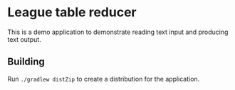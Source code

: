 # League table reducer

This is a demo application to demonstrate reading text input and producing text output.

## Building

Run `./gradlew distZip` to create a distribution for the application.
